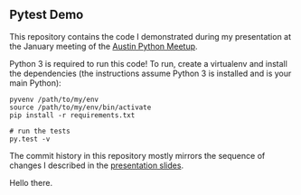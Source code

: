 ## Pytest Demo

This repository contains the code I demonstrated during my presentation at the January meeting of the [Austin Python Meetup](http://www.meetup.com/austinpython/events/205376942/).

Python 3 is required to run this code! To run, create a virtualenv and install the dependencies (the instructions assume Python 3 is installed and is your main Python):

```
pyvenv /path/to/my/env
source /path/to/my/env/bin/activate
pip install -r requirements.txt

# run the tests
py.test -v
```

The commit history in this repository mostly mirrors the sequence of changes I described in the [presentation slides](https://docs.google.com/a/containable.io/presentation/d/1VO3j8kYU3zqjsNnv0OLRCKIWDpWKfZbESvdB1X9Nde4).

Hello there.
